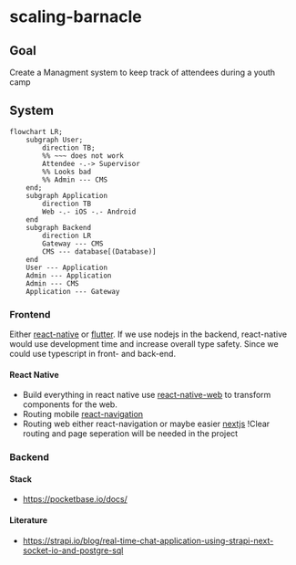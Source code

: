 # scaling-barnacle

## Goal

Create a Managment system to keep track of attendees during a youth camp

## System

```mermaid
flowchart LR;
    subgraph User;
        direction TB;
        %% ~~~ does not work
        Attendee -.-> Supervisor
        %% Looks bad
        %% Admin --- CMS
    end;
    subgraph Application
        direction TB
        Web -.- iOS -.- Android
    end
    subgraph Backend
        direction LR
        Gateway --- CMS
        CMS --- database[(Database)]
    end
    User --- Application
    Admin --- Application
    Admin --- CMS
    Application --- Gateway
```

### Frontend

Either [react-native](https://reactnative.dev/) or [flutter](https://flutter.dev/multi-platform).
If we use nodejs in the backend, react-native would use development time and increase overall type safety.
Since we could use typescript in front- and back-end.

#### React Native

* Build everything in react native use [react-native-web](https://necolas.github.io/react-native-web/) to transform components for the web.
* Routing mobile [react-navigation](https://reactnavigation.org/)
* Routing web either react-navigation or maybe easier [nextjs](https://nextjs.org/) !Clear routing and page seperation will be needed in the project

### Backend

#### Stack
* https://pocketbase.io/docs/

#### Literature
* https://strapi.io/blog/real-time-chat-application-using-strapi-next-socket-io-and-postgre-sql
